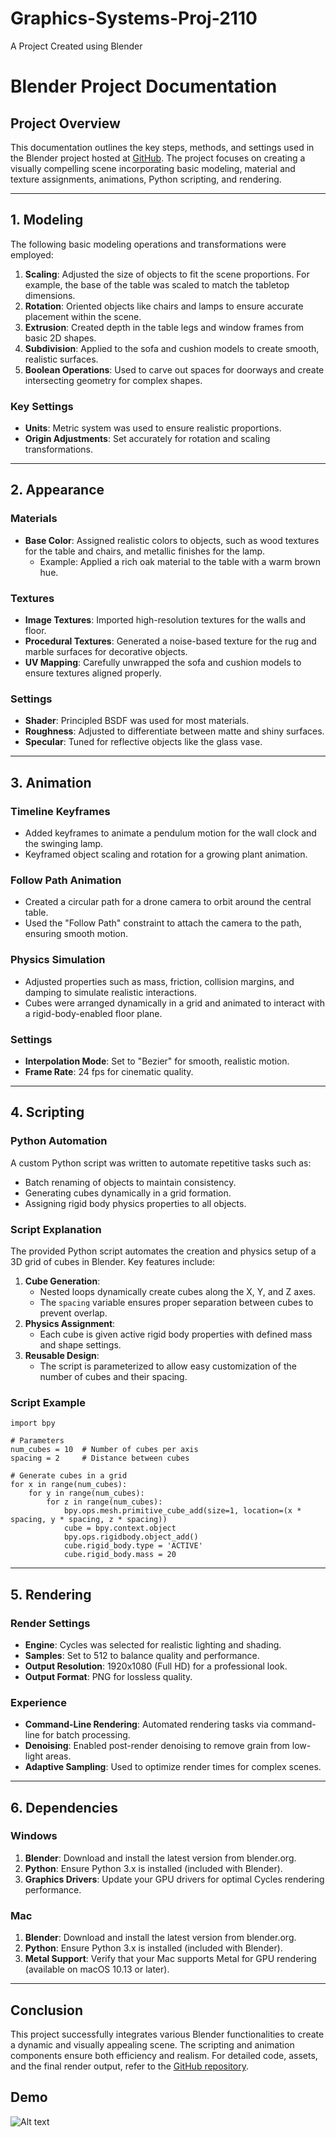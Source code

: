 # Graphics-Systems-Proj-2110

A Project Created using Blender

# Blender Project Documentation

## Project Overview

This documentation outlines the key steps, methods, and settings used in the Blender project hosted at [GitHub](https://github.com/elarry/blender-cli-render?tab=readme-ov-file). The project focuses on creating a visually compelling scene incorporating basic modeling, material and texture assignments, animations, Python scripting, and rendering.

---

## 1. Modeling

The following basic modeling operations and transformations were employed:

1. **Scaling**: Adjusted the size of objects to fit the scene proportions. For example, the base of the table was scaled to match the tabletop dimensions.
2. **Rotation**: Oriented objects like chairs and lamps to ensure accurate placement within the scene.
3. **Extrusion**: Created depth in the table legs and window frames from basic 2D shapes.
4. **Subdivision**: Applied to the sofa and cushion models to create smooth, realistic surfaces.
5. **Boolean Operations**: Used to carve out spaces for doorways and create intersecting geometry for complex shapes.

### Key Settings

- **Units**: Metric system was used to ensure realistic proportions.
- **Origin Adjustments**: Set accurately for rotation and scaling transformations.

---

## 2. Appearance

### Materials

- **Base Color**: Assigned realistic colors to objects, such as wood textures for the table and chairs, and metallic finishes for the lamp.
    - Example: Applied a rich oak material to the table with a warm brown hue.

### Textures

- **Image Textures**: Imported high-resolution textures for the walls and floor.
- **Procedural Textures**: Generated a noise-based texture for the rug and marble surfaces for decorative objects.
- **UV Mapping**: Carefully unwrapped the sofa and cushion models to ensure textures aligned properly.

### Settings

- **Shader**: Principled BSDF was used for most materials.
- **Roughness**: Adjusted to differentiate between matte and shiny surfaces.
- **Specular**: Tuned for reflective objects like the glass vase.

---

## 3. Animation

### Timeline Keyframes

- Added keyframes to animate a pendulum motion for the wall clock and the swinging lamp.
- Keyframed object scaling and rotation for a growing plant animation.

### Follow Path Animation

- Created a circular path for a drone camera to orbit around the central table.
- Used the "Follow Path" constraint to attach the camera to the path, ensuring smooth motion.

### Physics Simulation

- Adjusted properties such as mass, friction, collision margins, and damping to simulate realistic interactions.
- Cubes were arranged dynamically in a grid and animated to interact with a rigid-body-enabled floor plane.

### Settings

- **Interpolation Mode**: Set to "Bezier" for smooth, realistic motion.
- **Frame Rate**: 24 fps for cinematic quality.

---

## 4. Scripting

### Python Automation

A custom Python script was written to automate repetitive tasks such as:

- Batch renaming of objects to maintain consistency.
- Generating cubes dynamically in a grid formation.
- Assigning rigid body physics properties to all objects.

### Script Explanation

The provided Python script automates the creation and physics setup of a 3D grid of cubes in Blender. Key features include:

1. **Cube Generation**:
    - Nested loops dynamically create cubes along the X, Y, and Z axes.
    - The `spacing` variable ensures proper separation between cubes to prevent overlap.
2. **Physics Assignment**:
    - Each cube is given active rigid body properties with defined mass and shape settings.
3. **Reusable Design**:
    - The script is parameterized to allow easy customization of the number of cubes and their spacing.

### Script Example

```
import bpy

# Parameters
num_cubes = 10  # Number of cubes per axis
spacing = 2     # Distance between cubes

# Generate cubes in a grid
for x in range(num_cubes):
    for y in range(num_cubes):
        for z in range(num_cubes):
            bpy.ops.mesh.primitive_cube_add(size=1, location=(x * spacing, y * spacing, z * spacing))
            cube = bpy.context.object
            bpy.ops.rigidbody.object_add()
            cube.rigid_body.type = 'ACTIVE'
            cube.rigid_body.mass = 20
```

---

## 5. Rendering

### Render Settings

- **Engine**: Cycles was selected for realistic lighting and shading.
- **Samples**: Set to 512 to balance quality and performance.
- **Output Resolution**: 1920x1080 (Full HD) for a professional look.
- **Output Format**: PNG for lossless quality.

### Experience

- **Command-Line Rendering**: Automated rendering tasks via command-line for batch processing.
- **Denoising**: Enabled post-render denoising to remove grain from low-light areas.
- **Adaptive Sampling**: Used to optimize render times for complex scenes.

---

## 6. Dependencies

### Windows

1. **Blender**: Download and install the latest version from blender.org.
2. **Python**: Ensure Python 3.x is installed (included with Blender).
3. **Graphics Drivers**: Update your GPU drivers for optimal Cycles rendering performance.

### Mac

1. **Blender**: Download and install the latest version from blender.org.
2. **Python**: Ensure Python 3.x is installed (included with Blender).
3. **Metal Support**: Verify that your Mac supports Metal for GPU rendering (available on macOS 10.13 or later).

---

## Conclusion

This project successfully integrates various Blender functionalities to create a dynamic and visually appealing scene. The scripting and animation components ensure both efficiency and realism. For detailed code, assets, and the final render output, refer to the [GitHub repository](https://github.com/elarry/blender-cli-render?tab=readme-ov-file).

## Demo

![Alt text]()


